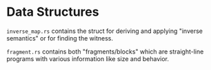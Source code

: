 # Data Structures

`inverse_map.rs` contains the struct for deriving and applying "inverse semantics" or for finding the witness.

`fragment.rs` contains both "fragments/blocks" which are straight-line programs with various information like size and behavior.

